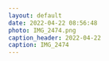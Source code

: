 ```yaml
---
layout: default
date: 2022-04-22 08:56:48
photo: IMG_2474.png
caption_header: 2022-04-22
caption: IMG_2474
---
```

